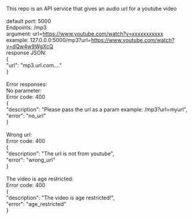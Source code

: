 This repo is an API service that gives an audio url for a youtube video\
\
default port: 5000\
Endpoints: /mp3\
argument: url=https://www.youtube.com/watch?v=xxxxxxxxxxx
\
example: 127.0.0.0:5000/mp3?url=https://www.youtube.com/watch?v=dQw4w9WgXcQ
\
response JSON:\
{\
  "url": "mp3.url.com...."\
}\
\
Error responses:\
No parameter:\
Error code: 400\
{\
  "description": "Please pass the url as a param example: /mp3?url=myurl",\
  "error": "no_url"\
}\
\
Wrong url:\
Error code: 400\
{\
  "description": "The url is not from youtube",\
  "error": "wrong_url"\
}\
\
The video is age restricted:\
Error code: 400\
{\
  "description": "The video is age restricted!",\
  "error": "age_restricted"\
}
